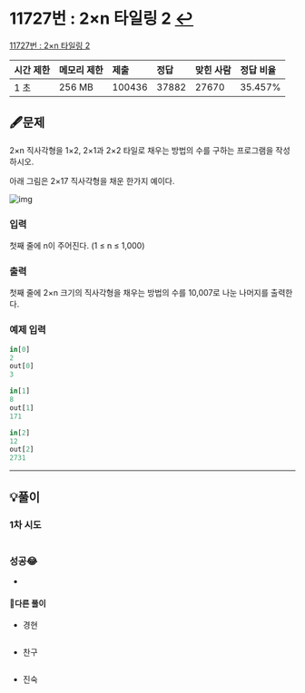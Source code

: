 # 11727번 : 2×n 타일링 2 [↩](../../acmicpc)

[11727번 : 2×n 타일링 2](https://www.acmicpc.net/problem/11727)

| 시간 제한 | 메모리 제한 | 제출   | 정답  | 맞힌 사람 | 정답 비율 |
| :-------- | :---------- | :----- | :---- | :-------- | :-------- |
| 1 초      | 256 MB      | 100436 | 37882 | 27670     | 35.457%   |

## 🖋️문제

2×n 직사각형을 1×2, 2×1과 2×2 타일로 채우는 방법의 수를 구하는 프로그램을 작성하시오.

아래 그림은 2×17 직사각형을 채운 한가지 예이다.

![img](https://www.acmicpc.net/upload/images/t2n2122.gif)



### 입력

첫째 줄에 n이 주어진다. (1 ≤ n ≤ 1,000)

### 출력

첫째 줄에 2×n 크기의 직사각형을 채우는 방법의 수를 10,007로 나눈 나머지를 출력한다.

### 예제 입력

```python
in[0]
2
out[0]
3

in[1]
8
out[1]
171

in[2]
12
out[2]
2731
```

---

## 💡풀이
### 1차 시도

```python

```
### 성공😂
* 

#### 🤝다른 풀이

* 경현

```java

```

* 찬구

```java

```

* 진숙

```java

```

